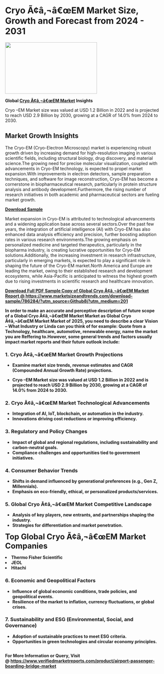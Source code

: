 <H1>Cryo Ã¢â‚¬â€œEM Market Size, Growth and Forecast from 2024 - 2031</H1><img class="aligncenter size-medium wp-image-584254" src="https://thirdeyenews.in/wp-content/uploads/2024/09/Global-Market-Research-300x168.jpeg" alt="" width="300" height="168" /><p><strong>Global&nbsp;<a href="https://www.marketsizeandtrends.com/download-sample/786284/?utm_source=Github8j?utm_medium=201">Cryo Ã¢â‚¬â€œEM Market</a> Insights</strong></p><p>Cryo –EM Market size was valued at USD 1.2 Billion in 2022 and is projected to reach USD 2.9 Billion by 2030, growing at a CAGR of 14.0% from 2024 to 2030.</p><p><h2>Market Growth Insights</h2> <p>The Cryo-EM (Cryo-Electron Microscopy) market is experiencing robust growth driven by increasing demand for high-resolution imaging in various scientific fields, including structural biology, drug discovery, and material science.The growing need for precise molecular visualization, coupled with advancements in Cryo-EM technology, is expected to propel market expansion.With improvements in electron detectors, sample preparation techniques, and software for image reconstruction, Cryo-EM has become a cornerstone in biopharmaceutical research, particularly in protein structure analysis and antibody development.Furthermore, the rising number of research initiatives in both academic and pharmaceutical sectors are fueling market growth.</p> <p><strong><a href="#">Download Sample</a></strong></p> <p>Market expansion in Cryo-EM is attributed to technological advancements and a widening application base across several sectors.Over the past few years, the integration of artificial intelligence (AI) with Cryo-EM has also enhanced data analysis efficiency and precision, further boosting adoption rates in various research environments.The growing emphasis on personalized medicine and targeted therapeutics, particularly in the biopharma industry, is creating lucrative opportunities for Cryo-EM solutions.Additionally, the increasing investment in research infrastructure, particularly in emerging markets, is expected to play a significant role in shaping the future of the Cryo-EM market.North America and Europe are leading the market, owing to their established research and development ecosystems, while Asia-Pacific is anticipated to witness the highest growth due to rising investments in scientific research and healthcare innovation.</p> <p><strong><a href="#"></p><p><span class=""><strong>Download Full PDF Sample Copy of Global Cryo Ã¢â‚¬â€œEM Market Report</strong> @ <a href="https://www.marketsizeandtrends.com/download-sample/786284/?utm_source=Github8j?utm_medium=201" target="_blank">https://www.marketsizeandtrends.com/download-sample/786284/?utm_source=Github8j?utm_medium=201</a></span></p><p>In order to make an accurate and perceptive description of future scope of a Global&nbsp;Cryo Ã¢â‚¬â€œEM Market Market as Global&nbsp;Cryo Ã¢â‚¬â€œEM Market Market of 2025, you need to describe a clear Vision &ndash; What Industry or Linda can you think of for example: Quote from a Technology, healthcare, automotive, renewable energy, name the market you are Reffering to.However, some general trends and factors usually impact market reports and their future outlook include:</p><h3>1.&nbsp;<strong>Cryo Ã¢â‚¬â€œEM Market Growth Projections</strong></h3><ul><li>Examine market size trends, revenue estimates and CAGR (Compounded Annual Growth Rate) projections.</li><li><p>Cryo –EM Market size was valued at USD 1.2 Billion in 2022 and is projected to reach USD 2.9 Billion by 2030, growing at a CAGR of 14.0% from 2024 to 2030.</p></li></ul><h3>2.&nbsp;<strong>Cryo Ã¢â‚¬â€œEM Market Technological Advancements</strong></h3><ul><li>Integration of AI, IoT, blockchain, or automation in the industry.</li><li>Innovations driving cost reductions or improving efficiency.</li></ul><h3>3.&nbsp;<strong>Regulatory and Policy Changes</strong></h3><ul><li>Impact of global and regional regulations, including sustainability and carbon-neutral goals.</li><li>Compliance challenges and opportunities tied to government initiatives.</li></ul><h3>4.&nbsp;<strong>Consumer Behavior Trends</strong></h3><ul><li>Shifts in demand influenced by generational preferences (e.g., Gen Z, Millennials).</li><li>Emphasis on eco-friendly, ethical, or personalized products/services.</li></ul><h3>5.&nbsp;<strong>Global Cryo Ã¢â‚¬â€œEM Market Competitive Landscape</strong></h3><ul><li>Analysis of key players, new entrants, and partnerships shaping the industry.</li><li>Strategies for differentiation and market penetration.</li></ul><p data-pm-slice="1 1 []"><span style="color: inherit; font-family: inherit; font-size: 25px;">Top Global Cryo Ã¢â‚¬â€œEM Market Companies</span></p><div class="" data-test-id=""><p><li>Thermo Fisher Scientific</li><li> JEOL</li><li> Hitachi</li></p></div><h3>6.&nbsp;<strong>Economic and Geopolitical Factors</strong></h3><ul><li>Influence of global economic conditions, trade policies, and geopolitical events.</li><li>Resilience of the market to inflation, currency fluctuations, or global crises.</li></ul><h3>7.&nbsp;<strong>Sustainability and ESG (Environmental, Social, and Governance)</strong></h3><ul><li>Adoption of sustainable practices to meet ESG criteria.</li><li>Opportunities in green technologies and circular economy principles.</li></ul><h2><strong style="font-size: 14px;">For More Information or Query, Visit @&nbsp;</strong><a style="background-color: #ffffff; font-size: 14px;" href="https://www.marketsizeandtrends.com/report/cryo-em-market/" target="_blank">https://www.verifiedmarketreports.com/product/airport-passenger-boarding-bridge-market</a></h2>